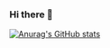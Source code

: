 ### Hi there 👋

[![Anurag's GitHub stats](https://github-readme-stats.vercel.app/api?zhguichen=anuraghazra)](https://github.com/anuraghazra/github-readme-stats)
